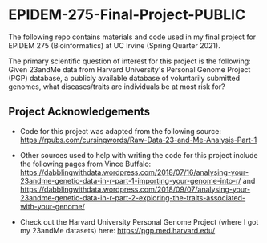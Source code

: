 # EPIDEM-275-Final-Project-PUBLIC
The following repo contains materials and code used in my final project for EPIDEM 275 (Bioinformatics) at UC Irvine (Spring Quarter 2021). 

The primary scientific question of interest for this project is the following: Given 23andMe data from Harvard University's Personal Genome Project (PGP) database, a publicly available database of voluntarily submitted genomes, what diseases/traits are individuals be at most risk for? 


## Project Acknowledgements
- Code for this project was adapted from the following source: https://rpubs.com/cursingwords/Raw-Data-23-and-Me-Analysis-Part-1
- Other sources used to help with writing the code for this project include the following pages from Vince Buffalo: https://dabblingwithdata.wordpress.com/2018/07/16/analysing-your-23andme-genetic-data-in-r-part-1-importing-your-genome-into-r/ and https://dabblingwithdata.wordpress.com/2018/09/07/analysing-your-23andme-genetic-data-in-r-part-2-exploring-the-traits-associated-with-your-genome/

- Check out the Harvard University Personal Genome Project (where I got my 23andMe datasets) here: https://pgp.med.harvard.edu/
